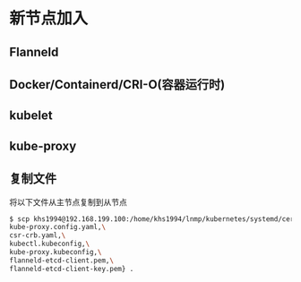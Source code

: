 # 新节点加入

## Flanneld

## Docker/Containerd/CRI-O(容器运行时)

## kubelet

## kube-proxy

## 复制文件

将以下文件从主节点复制到从节点

```bash
$ scp khs1994@192.168.199.100:/home/khs1994/lnmp/kubernetes/systemd/certs/{kubelet.config.yaml,\
kube-proxy.config.yaml,\
csr-crb.yaml,\
kubectl.kubeconfig,\
kube-proxy.kubeconfig,\
flanneld-etcd-client.pem,\
flanneld-etcd-client-key.pem} .
```
